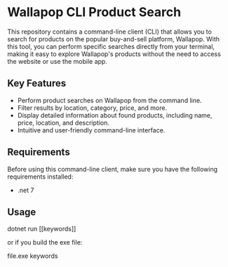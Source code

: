 # Wallapop CLI Product Search

This repository contains a command-line client (CLI) that allows you to search for products on the popular buy-and-sell platform, Wallapop. With this tool, you can perform specific searches directly from your terminal, making it easy to explore Wallapop's products without the need to access the website or use the mobile app.

## Key Features

- Perform product searches on Wallapop from the command line.
- Filter results by location, category, price, and more.
- Display detailed information about found products, including name, price, location, and description.
- Intuitive and user-friendly command-line interface.

## Requirements

Before using this command-line client, make sure you have the following requirements installed:

- .net 7


## Usage

dotnet run [[keywords]]

or if you build the exe file: 

file.exe keywords
